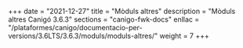 +++
date        = "2021-12-27"
title       = "Mòduls altres"
description = "Mòduls altres Canigó 3.6.3"
sections    = "canigo-fwk-docs"
enllac		= "/plataformes/canigo/documentacio-per-versions/3.6LTS/3.6.3/moduls/moduls-altres/"
weight		= 7
+++
